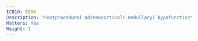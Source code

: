 ```yaml
---
ICD10: E896
Description: "Postprocedural adrenocortical(-medullary) hypofunction"
Matters: Yes
Weight: 1
---
```

